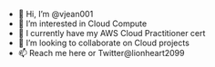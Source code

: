 - 👋 Hi, I’m @vjean001
- 👀 I’m interested in Cloud Compute
- 🌱 I currently have my AWS Cloud Practitioner cert
- 💞️ I’m looking to collaborate on Cloud projects
- 📫 Reach me here or Twitter@lionheart2099

<!---
vjean001/vjean001 is a ✨ special ✨ repository because its `README.md` (this file) appears on your GitHub profile.
You can click the Preview link to take a look at your changes.
--->
